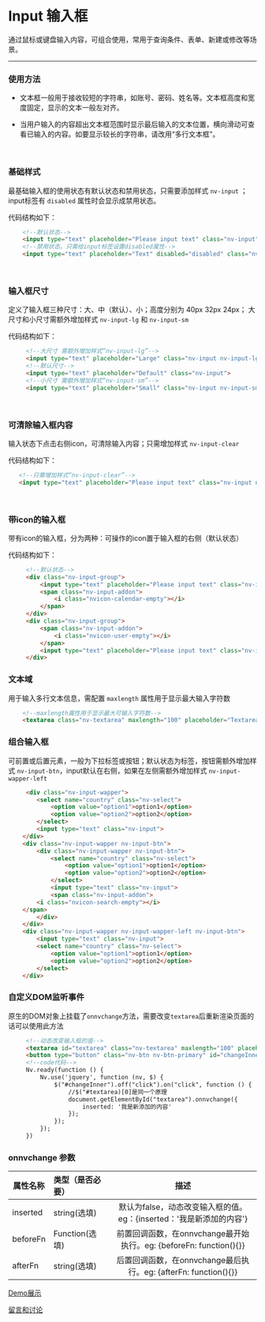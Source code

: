 # Input 输入框

通过鼠标或键盘输入内容，可组合使用，常用于查询条件、表单、新建或修改等场景。

---

### 使用方法

+ 文本框一般用于接收较短的字符串，如账号、密码、姓名等。文本框高度和宽度固定，显示的文本一般左对齐。

+ 当用户输入的内容超出文本框范围时显示最后输入的文本位置，横向滑动可查看已输入的内容。如要显示较长的字符串，请改用“多行文本框”。

<br/>

### 基础样式

最基础输入框的使用状态有默认状态和禁用状态，只需要添加样式 `nv-input` ；input标签有 `disabled` 属性时会显示成禁用状态。

代码结构如下：

```html
    <!--默认状态-->
    <input type="text" placeholder="Please input text" class="nv-input">
    <!--禁用状态，只需给input标签设置disabled属性-->
    <input type="text" placeholder="Text" disabled="disabled" class="nv-input">
```

<br/>

### 输入框尺寸

定义了输入框三种尺寸：大、中（默认）、小；高度分别为 40px 32px 24px； 大尺寸和小尺寸需额外增加样式 `nv-input-lg` 和 `nv-input-sm`

代码结构如下：

```html
     <!--大尺寸 需额外增加样式“nv-input-lg”-->
     <input type="text" placeholder="Large" class="nv-input nv-input-lg">
     <!--默认尺寸-->
     <input type="text" placeholder="Default" class="nv-input">
     <!--小尺寸 需额外增加样式“nv-input-sm”-->
     <input type="text" placeholder="Small" class="nv-input nv-input-sm">
```
<br/>

### 可清除输入框内容

输入状态下点击右侧icon，可清除输入内容；只需增加样式 `nv-input-clear`

代码结构如下：

```html
   <!--只需增加样式“nv-input-clear”-->
   <input type="text" placeholder="Please input text" class="nv-input nv-input-clear">
```
<br/>

### 带icon的输入框

带有icon的输入框，分为两种：可操作的icon置于输入框的右侧（默认状态）

代码结构如下：

```html
     <!--默认状态-->
     <div class="nv-input-group">
         <input type="text" placeholder="Please input text" class="nv-input">
         <span class="nv-input-addon">
             <i class="nvicon-calendar-empty"></i>
         </span>
     </div>
     <div class="nv-input-group">
         <span class="nv-input-addon">
             <i class="nvicon-user-empty"></i>
         </span>
         <input type="text" placeholder="Please input text" class="nv-input">
     </div>
```

### 文本域

用于输入多行文本信息，需配置 `maxlength` 属性用于显示最大输入字符数

```html
    <!--maxlength属性用于显示最大可输入字符数-->
    <textarea class="nv-textarea" maxlength="100" placeholder="Textarea"></textarea>
```

### 组合输入框

可前置或后置元素，一般为下拉标签或按钮；默认状态为标签，按钮需额外增加样式  `nv-input-btn`，input默认在右侧，如果在左侧需额外增加样式 `nv-input-wapper-left`

```html
     <div class="nv-input-wapper">
        <select name="country" class="nv-select">
            <option value="option1">option1</option>
            <option value="option2">option2</option>
        </select>
        <input type="text" class="nv-input">
    </div>
    <div class="nv-input-wapper nv-input-btn">
        <div class="nv-input-wapper nv-input-btn">
            <select name="country" class="nv-select">
                <option value="option1">option1</option>
                <option value="option2">option2</option>
            </select>
            <input type="text" class="nv-input">
            <span class="nv-input-addon">
        <i class="nvicon-search-empty"></i>
    </span>
        </div>
    </div>
    <div class="nv-input-wapper nv-input-wapper-left nv-input-btn">
        <input type="text" class="nv-input">
        <select name="country" class="nv-select">
            <option value="option1">option1</option>
            <option value="option2">option2</option>
        </select>
    </div>
```

### 自定义DOM监听事件

原生的DOM对象上挂载了`onnvchange`方法，需要改变`textarea`后重新渲染页面的话可以使用此方法

```html
     <!--动态改变输入框的值-->
     <textarea id="textarea" class="nv-textarea" maxlength="100" placeholder="Textarea"></textarea>
     <button type="button" class="nv-btn nv-btn-primary" id="changeInner">动态改变输入框的值</button>
     <!--code代码-->
     Nv.ready(function () {
         Nv.use('jquery', function (nv, $) {
             $("#changeInner").off("click").on("click", function () {
                 //$("#textarea)[0]是同一个原理
                 document.getElementById("textarea").onnvchange({
                     inserted: '我是新添加的内容'
                 });
             });
         });
     })
```


### onnvchange 参数

| 属性名称  | 类型（是否必要）   |  描述  |
| --------    | :----- | :----:  |
| inserted  | string(选填)   | 默认为false，动态改变输入框的值。eg：{inserted：'我是新添加的内容'}  |
| beforeFn  | Function(选填)   | 前置回调函数，在onnvchange最开始执行。eg: {beforeFn: function(){}}  |
| afterFn  | string(选填)   | 后置回调函数，在onnvchange最后执行。eg: {afterFn: function(){}}  |





[Demo展示](http://nv.zhangjinglin.cn/api?type=input)

[留言和讨论](https://github.com/guguaihaha/nv-source/issues/10)

    